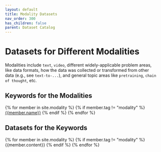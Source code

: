 ```yaml
---
layout: default
title: Modality Datasets
nav_order: 300
has_children: false
parent: Dataset Catalog
---
```


# Datasets for Different Modalities

Modalities include `text`, `video`, different widely-applicable problem areas, like data formats, how the data was collected or transformed from other data (e.g., see `text-to-...`), and general topic areas like `pretraining`, `chain of thought`, etc.

<a name="keywords-at-top"></a>

## Keywords for the Modalities

<div class="table-wrapper">
<p>
{% for member in site.modality %}
  {% if member.tag != "modality" %}
    <a href="{{site.baseurl}}/catalog/modality/#{{member.cleaned_tag}}" class="topic-btn">{{member.name}}</a>
  {% endif %}
{% endfor %}
</p>
</div>

## Datasets for the Keywords

{% for member in site.modality %}
  {% if member.tag != "modality" %}
    {{member.content}}
  {% endif %}
{% endfor %}

